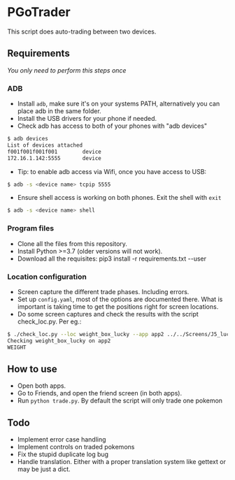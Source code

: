 # PGoTrader

This script does auto-trading between two devices. 

## Requirements

*You only need to perform this steps once*

### ADB
- Install `adb`, make sure it's on your systems PATH, alternatively you can place adb in the same folder.
- Install the USB drivers for your phone if needed.
- Check adb has access to both of your phones with "adb devices"
```bash
$ adb devices
List of devices attached
f001f001f001f001        device
172.16.1.142:5555       device
```
- Tip: to enable adb access via Wifi, once you have access to USB:
```bash
$ adb -s <device name> tcpip 5555
```
- Ensure shell access is working on both phones. Exit the shell with `exit`
```bash
$ adb -s <device name> shell
```

### Program files

- Clone all the files from this repository.
- Install Python >=3.7 (older versions will not work).
- Download all the requisites: pip3 install -r requirements.txt --user

### Location configuration

- Screen capture the different trade phases. Including errors.
- Set up `config.yaml`, most of the options are documented there. What is important is taking time to get the positions right for screen locations.
- Do some screen captures and check the results with the script check_loc.py. Per eg.:
```bash
$ ./check_loc.py --loc weight_box_lucky --app app2 ../../Screens/J5_lucky.png
Checking weight_box_lucky on app2
WEIGHT
```

## How to use
- Open both apps.
- Go to Friends, and open the friend screen (in both apps).
- Run `python trade.py`.
By default the script will only trade one pokemon

## Todo

- Implement error case handling
- Implement controls on traded pokemons
- Fix the stupid duplicate log bug
- Handle translation. Either with a proper translation system like gettext or may be just a dict.
